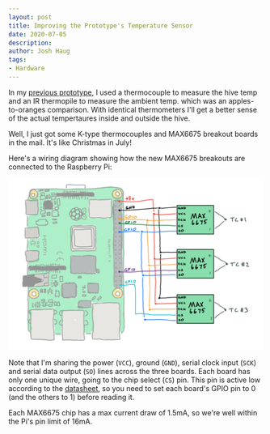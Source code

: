 ```yaml
---
layout: post
title: Improving the Prototype's Temperature Sensor
date: 2020-07-05
description:
author: Josh Haug
tags:
- Hardware
---
```


In my [previous prototype](hardware.html), I used a thermocouple to measure the hive temp and an IR thermopile to measure the ambient temp. which was an apples-to-oranges comparison. With identical thermometers I'll get a better sense of the actual tempertaures inside and outside the hive.

Well, I just got some K-type thermocouples and MAX6675 breakout boards in the mail. It's like Christmas in July!

Here's a wiring diagram showing how the new MAX6675 breakouts are connected to the Raspberry Pi:

![ ](../assets/3tc-wiring.png)

Note that I'm sharing the power (`VCC`), ground (`GND`), serial clock input (`SCK`) and serial data output (`SO`) lines across the three boards.  Each board has only one unique wire, going to the chip select (`CS`) pin.  This pin is active low according to the [datasheet](https://datasheets.maximintegrated.com/en/ds/MAX6675.pdf), so you need to set each board's GPIO pin to 0 (and the others to 1) before reading it. 

Each MAX6675 chip has a max current draw of 1.5mA, so we're well within the Pi's pin limit of 16mA. 
